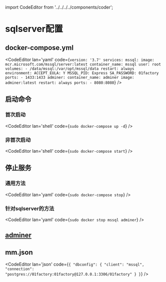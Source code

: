 import CodeEditor from '../../../../components/coder';

# sqlserver配置

## docker-compose.yml

<CodeEditor lan='yaml' code={`
version: '3.7'
services:
  mssql:
    image: mcr.microsoft.com/mssql/server:latest
    container_name: mssql
    user: root
    volumes:
      - /data/mssql:/var/opt/mssql/data
    restart: always
    environment:
      ACCEPT_EULA: Y
      MSSQL_PID: Express
      SA_PASSWORD: 01factory
    ports:
      - 1433:1433
  adminer:
    container_name: adminer
    image: adminer:latest
    restart: always
    ports:
      - 8080:8080
`} />

## 启动命令

### 首次启动

<CodeEditor lan='shell' code={`
sudo docker-compose up -d
`} />

### 非首次启动

<CodeEditor lan='shell' code={`
sudo docker-compose start
`} />

## 停止服务

### 通用方法

<CodeEditor lan='yaml' code={`
sudo docker-compose stop
`} />

### 针对sqlserver的方法

<CodeEditor lan='yaml' code={`
sudo docker stop mssql adminer
`} />

## [adminer](http://127.0.0.1:8080/?pgsql=mssql&username=sa)

## mm.json

<CodeEditor lan='json' code={`
{
	"dbconfig": {
		"client": "mssql",
		"connection": "postgres://01factory:01factory@127.0.0.1:3306/01factory"
	}
}
`} />
